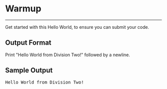 # Warmup

---

Get started with this Hello World, to ensure you can submit your code.

## Output Format

Print "Hello World from Division Two!" followed by a newline.

## Sample Output
<pre>
Hello World from Division Two!
</pre>
